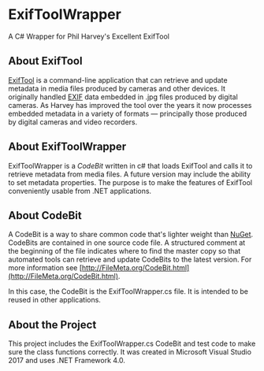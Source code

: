 # ExifToolWrapper
A C# Wrapper for Phil Harvey's Excellent ExifTool

## About ExifTool
[ExifTool](https://sno.phy.queensu.ca/~phil/exiftool/) is a command-line application that can retrieve and update metadata in media files produced by cameras and other devices. It originally handled [EXIF](https://en.wikipedia.org/wiki/Exif) data embedded in .jpg files produced by digital cameras. As Harvey has improved the tool over the years it now processes embedded metadata in a variety of formats — principally those produced by digital cameras and video recorders. 

## About ExifToolWrapper
ExifToolWrapper is a *CodeBit* written in c# that loads ExifTool and calls it to retrieve metadata from media files. A future version may include the ability to set metadata properties. The purpose is to make the features of ExifTool conveniently usable from .NET applications.

## About CodeBit
A CodeBit is a way to share common code that's lighter weight than [NuGet](http://nuget.org). CodeBits are contained in one source code file. A structured comment at the beginning of the file indicates where to find the master copy so that automated tools can retrieve and update CodeBits to the latest version. For more information see [http://FileMeta.org/CodeBit.html](http://FileMeta.org/CodeBit.html).

In this case, the CodeBit is the ExifToolWrapper.cs file. It is intended to be reused in other applications.

## About the Project
This project includes the ExifToolWrapper.cs CodeBit and test code to make sure the class functions correctly. It was created in Microsoft Visual Studio 2017 and uses .NET Framework 4.0.
